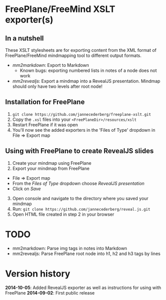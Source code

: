 # FreePlane/FreeMind XSLT exporter(s)

## In a nutshell

These XSLT stylesheets are for exporting content from the XML format of FreePlane/FreeMind mindmapping tool to different output formats.

* *mm2markdown*: Export to Markdown
  * Known bugs: exporting numbered lists in notes of a node does not work
* *mm2revealjs*: Export a mindmap into a RevealJS presentation. Mindmap should only have two levels after root node!

## Installation for FreePlane

1. `git clone https://github.com/jannecederberg/freeplane-xslt.git`
2. Copy the `.xsl` files into your `<FreePlaneDir>/resources/xslt`
3. Restart FreePlane if it was open
4. You'll now see the added exporters in the 'Files of Type' dropdown in File => Export map

## Using with FreePlane to create RevealJS slides

1. Create your mindmap using FreePlane
2. Export your mindmap from FreePlane
  - File => Export map
  - From the *Files of Type* dropdown choose *RevealJS presentation*
  - Click on *Save*
3. Open console and navigate to the directory where you saved your mindmap
4. Run: `git clone https://github.com/jannecederberg/reveal.js.git`
5. Open HTML file created in step 2 in your browser

# TODO

* mm2markdown: Parse img tags in notes into Markdown
* mm2revealjs: Parse FreePlane root node into h1, h2 and h3 tags by lines

# Version history

**2014-10-05**: Added RevealJS exporter as well as instructions for using with FreePlane
**2014-09-02**: First public release